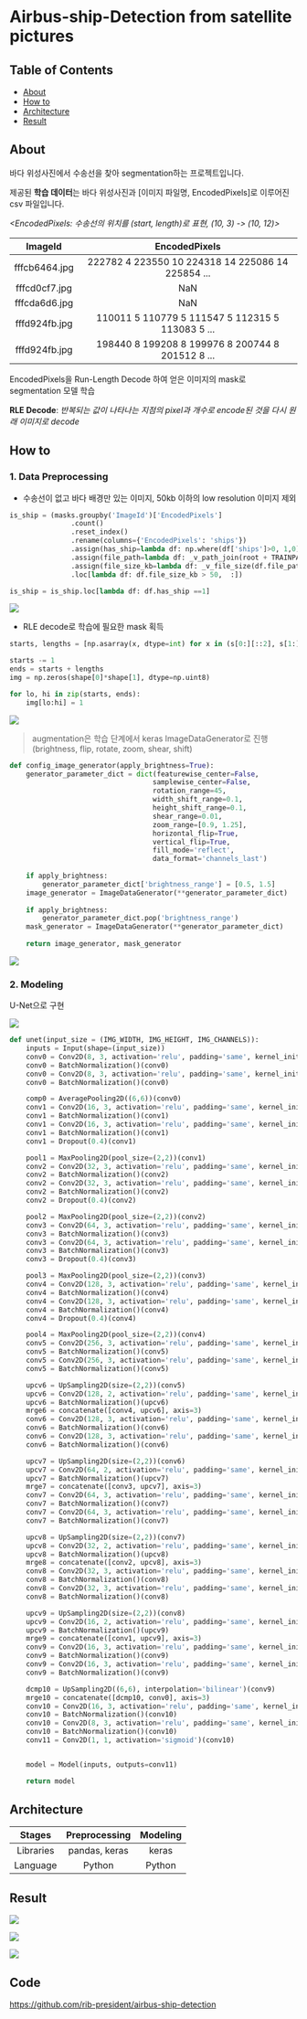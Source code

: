 
# **Airbus-ship-Detection from satellite pictures**


## Table of Contents  
* [About](#about)
* [How to](#how-to)
* [Architecture](#architecture)
* [Result](#result)
  
   
  

## About
바다 위성사진에서 수송선을 찾아 segmentation하는 프로젝트입니다. 
    
  
   
제공된 **학습 데이터**는 바다 위성사진과  [이미지 파일명, EncodedPixels]로 이루어진 csv 파일입니다.  
  
*<EncodedPixels: 수송선의 위치를 (start, length)로 표현, (10, 3) -> (10, 12)>*
  
  
|ImageId|EncodedPixels|
|:---:|:---:|
|fffcb6464.jpg|222782 4 223550 10 224318 14 225086 14 225854 ...|
|fffcd0cf7.jpg|NaN|
|fffcda6d6.jpg|NaN|
|fffd924fb.jpg|110011 5 110779 5 111547 5 112315 5 113083 5 ...|
|fffd924fb.jpg|198440 8 199208 8 199976 8 200744 8 201512 8 ...|  
  
  
EncodedPixels을 Run-Length Decode 하여 얻은 이미지의 mask로 segmentation 모델 학습  
   
**RLE Decode**: *반복되는 값이 나타나는 지점의 pixel과 개수로 encode된 것을 다시 원래 이미지로 decode*
  
  
  
## How to
### 1. Data Preprocessing
* 수송선이 없고 바다 배경만 있는 이미지, 50kb 이하의 low resolution 이미지 제외  
    
  
``` python
is_ship = (masks.groupby('ImageId')['EncodedPixels']
               .count()
               .reset_index()
               .rename(columns={'EncodedPixels': 'ships'})
               .assign(has_ship=lambda df: np.where(df['ships']>0, 1,0))
               .assign(file_path=lambda df: _v_path_join(root + TRAINPATH, df.ImageId.astype(str)))
               .assign(file_size_kb=lambda df: _v_file_size(df.file_path))
               .loc[lambda df: df.file_size_kb > 50,  :])

is_ship = is_ship.loc[lambda df: df.has_ship ==1]
```
![](/sample/masks3.JPG)
  


  
* RLE decode로 학습에 필요한 mask 획득
  

```python
starts, lengths = [np.asarray(x, dtype=int) for x in (s[0:][::2], s[1:][::2])]

starts -= 1
ends = starts + lengths
img = np.zeros(shape[0]*shape[1], dtype=np.uint8)

for lo, hi in zip(starts, ends):
    img[lo:hi] = 1
```
![](/sample/plt1.JPG)
   
  
  
  
  
> augmentation은 학습 단계에서 keras ImageDataGenerator로 진행(brightness, flip, rotate, zoom, shear, shift)
  
``` python
def config_image_generator(apply_brightness=True):
    generator_parameter_dict = dict(featurewise_center=False,
                                   samplewise_center=False,
                                   rotation_range=45,
                                   width_shift_range=0.1,
                                   height_shift_range=0.1,
                                   shear_range=0.01,
                                   zoom_range=[0.9, 1.25],
                                   horizontal_flip=True,
                                   vertical_flip=True,
                                   fill_mode='reflect',
                                   data_format='channels_last')
    
    if apply_brightness:
        generator_parameter_dict['brightness_range'] = [0.5, 1.5]
    image_generator = ImageDataGenerator(**generator_parameter_dict)
    
    if apply_brightness:
        generator_parameter_dict.pop('brightness_range')
    mask_generator = ImageDataGenerator(**generator_parameter_dict)
    
    return image_generator, mask_generator
```
![](/sample/aug.jpg)
  
  
  
  
  
### 2. Modeling
U-Net으로 구현  
  
  
![](/sample/unet.jpg)
  


``` python
def unet(input_size = (IMG_WIDTH, IMG_HEIGHT, IMG_CHANNELS)):
    inputs = Input(shape=(input_size))
    conv0 = Conv2D(8, 3, activation='relu', padding='same', kernel_initializer='he_normal')(inputs)
    conv0 = BatchNormalization()(conv0)
    conv0 = Conv2D(8, 3, activation='relu', padding='same', kernel_initializer='he_normal')(conv0)
    conv0 = BatchNormalization()(conv0)

    comp0 = AveragePooling2D((6,6))(conv0)
    conv1 = Conv2D(16, 3, activation='relu', padding='same', kernel_initializer='he_normal')(comp0)
    conv1 = BatchNormalization()(conv1)
    conv1 = Conv2D(16, 3, activation='relu', padding='same', kernel_initializer='he_normal')(conv1)
    conv1 = BatchNormalization()(conv1)
    conv1 = Dropout(0.4)(conv1)

    pool1 = MaxPooling2D(pool_size=(2,2))(conv1)
    conv2 = Conv2D(32, 3, activation='relu', padding='same', kernel_initializer='he_normal')(pool1)
    conv2 = BatchNormalization()(conv2)
    conv2 = Conv2D(32, 3, activation='relu', padding='same', kernel_initializer='he_normal')(conv2)
    conv2 = BatchNormalization()(conv2)
    conv2 = Dropout(0.4)(conv2)

    pool2 = MaxPooling2D(pool_size=(2,2))(conv2)
    conv3 = Conv2D(64, 3, activation='relu', padding='same', kernel_initializer='he_normal')(pool2)
    conv3 = BatchNormalization()(conv3)
    conv3 = Conv2D(64, 3, activation='relu', padding='same', kernel_initializer='he_normal')(conv3)
    conv3 = BatchNormalization()(conv3)
    conv3 = Dropout(0.4)(conv3)

    pool3 = MaxPooling2D(pool_size=(2,2))(conv3)
    conv4 = Conv2D(128, 3, activation='relu', padding='same', kernel_initializer='he_normal')(pool3)
    conv4 = BatchNormalization()(conv4)
    conv4 = Conv2D(128, 3, activation='relu', padding='same', kernel_initializer='he_normal')(conv4)
    conv4 = BatchNormalization()(conv4)
    conv4 = Dropout(0.4)(conv4)

    pool4 = MaxPooling2D(pool_size=(2,2))(conv4)
    conv5 = Conv2D(256, 3, activation='relu', padding='same', kernel_initializer='he_normal')(pool4)
    conv5 = BatchNormalization()(conv5)
    conv5 = Conv2D(256, 3, activation='relu', padding='same', kernel_initializer='he_normal')(conv5)
    conv5 = BatchNormalization()(conv5)

    upcv6 = UpSampling2D(size=(2,2))(conv5)
    upcv6 = Conv2D(128, 2, activation='relu', padding='same', kernel_initializer='he_normal')(upcv6)
    upcv6 = BatchNormalization()(upcv6)
    mrge6 = concatenate([conv4, upcv6], axis=3)
    conv6 = Conv2D(128, 3, activation='relu', padding='same', kernel_initializer='he_normal')(mrge6)
    conv6 = BatchNormalization()(conv6)
    conv6 = Conv2D(128, 3, activation='relu', padding='same', kernel_initializer='he_normal')(conv6)
    conv6 = BatchNormalization()(conv6)

    upcv7 = UpSampling2D(size=(2,2))(conv6)
    upcv7 = Conv2D(64, 2, activation='relu', padding='same', kernel_initializer='he_normal')(upcv7)
    upcv7 = BatchNormalization()(upcv7)
    mrge7 = concatenate([conv3, upcv7], axis=3)
    conv7 = Conv2D(64, 3, activation='relu', padding='same', kernel_initializer='he_normal')(mrge7)
    conv7 = BatchNormalization()(conv7)
    conv7 = Conv2D(64, 3, activation='relu', padding='same', kernel_initializer='he_normal')(conv7)
    conv7 = BatchNormalization()(conv7)

    upcv8 = UpSampling2D(size=(2,2))(conv7)
    upcv8 = Conv2D(32, 2, activation='relu', padding='same', kernel_initializer='he_normal')(upcv8)
    upcv8 = BatchNormalization()(upcv8)
    mrge8 = concatenate([conv2, upcv8], axis=3)
    conv8 = Conv2D(32, 3, activation='relu', padding='same', kernel_initializer='he_normal')(mrge8)
    conv8 = BatchNormalization()(conv8)
    conv8 = Conv2D(32, 3, activation='relu', padding='same', kernel_initializer='he_normal')(conv8)
    conv8 = BatchNormalization()(conv8)

    upcv9 = UpSampling2D(size=(2,2))(conv8)
    upcv9 = Conv2D(16, 2, activation='relu', padding='same', kernel_initializer='he_normal')(upcv9)
    upcv9 = BatchNormalization()(upcv9)
    mrge9 = concatenate([conv1, upcv9], axis=3)
    conv9 = Conv2D(16, 3, activation='relu', padding='same', kernel_initializer='he_normal')(mrge9)
    conv9 = BatchNormalization()(conv9)
    conv9 = Conv2D(16, 3, activation='relu', padding='same', kernel_initializer='he_normal')(conv9)
    conv9 = BatchNormalization()(conv9)

    dcmp10 = UpSampling2D((6,6), interpolation='bilinear')(conv9)
    mrge10 = concatenate([dcmp10, conv0], axis=3)
    conv10 = Conv2D(16, 3, activation='relu', padding='same', kernel_initializer='he_normal')(mrge10)
    conv10 = BatchNormalization()(conv10)
    conv10 = Conv2D(8, 3, activation='relu', padding='same', kernel_initializer='he_normal')(conv10)
    conv10 = BatchNormalization()(conv10)
    conv11 = Conv2D(1, 1, activation='sigmoid')(conv10)


    model = Model(inputs, outputs=conv11)

    return model
```
  
  
  
  
    
  
  
## Architecture  
  
|Stages|Preprocessing|Modeling|
|:----:|:-----------:|:------:|
|Libraries|pandas, keras|keras|
Language|Python|Python|
  
  
## Result
![](/sample/shipres1.jpg)
  
  

![](/sample/shipres2.jpg)
  

![](/sample/shipres3.jpg)
    
  

## Code
<https://github.com/rib-president/airbus-ship-detection>
